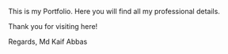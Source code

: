 This is my Portfolio. Here you will find all my professional details.

Thank you for visiting here!

Regards,
Md Kaif Abbas